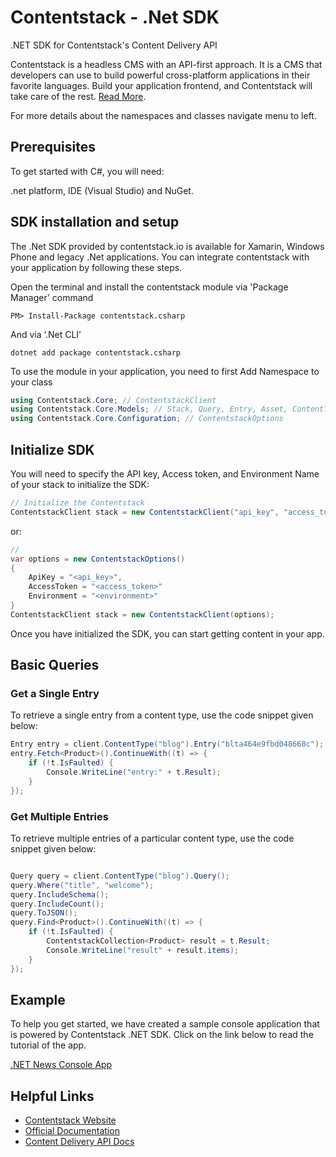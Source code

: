 
# Contentstack - .Net SDK

.NET SDK for Contentstack's Content Delivery API

Contentstack is a headless CMS with an API-first approach. It is a CMS that developers can use to build powerful cross-platform applications in their favorite languages. Build your application frontend, and Contentstack will take care of the rest.  [Read More](https://www.contentstack.com/).

For more details about the namespaces and classes navigate menu to left.

## Prerequisites

To get started with C#, you will need:

.net platform, IDE (Visual Studio) and NuGet.

## SDK installation and setup

The .Net SDK provided by contentstack.io is available for Xamarin, Windows Phone and legacy .Net applications. You can integrate contentstack with your application by following these steps.

Open the terminal and install the contentstack module via 'Package Manager' command

``` console
PM> Install-Package contentstack.csharp
```
And via ‘.Net CLI’
``` console
dotnet add package contentstack.csharp
```
To use the module in your application, you need to first Add Namespace to your class
``` cs
using Contentstack.Core; // ContentstackClient 
using Contentstack.Core.Models; // Stack, Query, Entry, Asset, ContentType, ContentstackCollection
using Contentstack.Core.Configuration; // ContentstackOptions
```
## Initialize SDK

You will need to specify the API key, Access token, and Environment Name of your stack to initialize the SDK:

``` cs
// Initialize the Contentstack 
ContentstackClient stack = new ContentstackClient("api_key", "access_token", "enviroment_name");
```

or:

``` cs
//
var options = new ContentstackOptions()
{
    ApiKey = "<api_key>",
    AccessToken = "<access_token>"
    Environment = "<environment>"
}
ContentstackClient stack = new ContentstackClient(options);
```

Once you have initialized the SDK, you can start getting content in your app.

## Basic Queries

### Get a Single Entry

To retrieve a single entry from a content type, use the code snippet given below:
``` cs
Entry entry = client.ContentType("blog").Entry("blta464e9fbd048668c");
entry.Fetch<Product>().ContinueWith((t) => { 
    if (!t.IsFaulted) { 
        Console.WriteLine("entry:" + t.Result);  
    } 
});
```

### Get Multiple Entries

To retrieve multiple entries of a particular content type, use the code snippet given below:
``` cs

Query query = client.ContentType("blog").Query(); 
query.Where("title", "welcome"); 
query.IncludeSchema(); 
query.IncludeCount(); 
query.ToJSON(); 
query.Find<Product>().ContinueWith((t) => { 
    if (!t.IsFaulted) { 
        ContentstackCollection<Product> result = t.Result; 
        Console.WriteLine("result" + result.items); 
    } 
});
```
## Example

To help you get started, we have created a sample console application that is powered by Contentstack .NET SDK. Click on the link below to read the tutorial of the app.

[.NET News Console App](https://contentstack.com/docs/example-apps/build-a-news-app-using-contentstack-dot-net-sdk)

## Helpful Links

-   [Contentstack Website](https://www.contentstack.com/)
-   [Official Documentation](https://contentstack.com/docs)
-   [Content Delivery API Docs](https://contentstack.com/docs/apis/content-delivery-api/)
